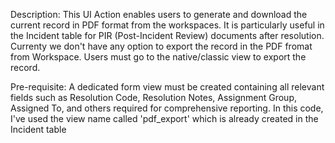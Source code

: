 Description:
This UI Action enables users to generate and download the current record in PDF format from the workspaces. It is particularly useful in the Incident table for PIR (Post-Incident Review) documents after resolution.
Currenty we don't have any option to export the record in the PDF fromat from Workspace. Users must go to the native/classic view to export the record.

Pre-requisite:
A dedicated form view must be created containing all relevant fields such as Resolution Code, Resolution Notes, Assignment Group, Assigned To, and others required for comprehensive reporting.
In this code, I've used the view name called 'pdf_export' which is already created in the Incident table
